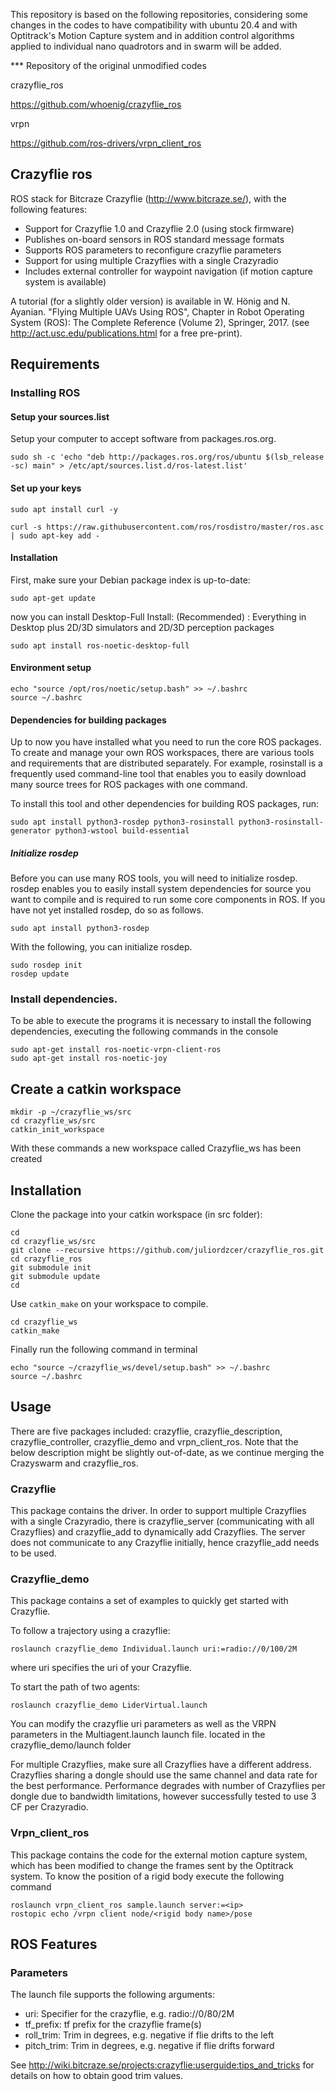 
This repository is based on the following repositories, considering some changes in the codes to have compatibility with ubuntu 20.4 and with Optitrack's Motion Capture system and in addition control algorithms applied to individual nano quadrotors and in swarm will be added.


*** Repository of the original unmodified codes

crazyflie_ros

https://github.com/whoenig/crazyflie_ros

vrpn

https://github.com/ros-drivers/vrpn_client_ros


## Crazyflie ros

ROS stack for Bitcraze Crazyflie (http://www.bitcraze.se/), with the following features:

* Support for Crazyflie 1.0 and Crazyflie 2.0 (using stock firmware)
* Publishes on-board sensors in ROS standard message formats
* Supports ROS parameters to reconfigure crazyflie parameters
* Support for using multiple Crazyflies with a single Crazyradio
* Includes external controller for waypoint navigation (if motion capture system is available)

A tutorial (for a slightly older version) is available in W. Hönig and N. Ayanian. "Flying Multiple UAVs Using ROS", Chapter in Robot Operating System (ROS): The Complete Reference (Volume 2), Springer, 2017. (see http://act.usc.edu/publications.html for a free pre-print).

## Requirements

### Installing ROS 
#### Setup your sources.list

Setup your computer to accept software from packages.ros.org.
```
sudo sh -c 'echo "deb http://packages.ros.org/ros/ubuntu $(lsb_release -sc) main" > /etc/apt/sources.list.d/ros-latest.list'
```
#### Set up your keys
```
sudo apt install curl -y
```
```
curl -s https://raw.githubusercontent.com/ros/rosdistro/master/ros.asc | sudo apt-key add -
```
#### Installation
First, make sure your Debian package index is up-to-date:
```
sudo apt-get update
```
now you can install Desktop-Full Install: (Recommended) : Everything in Desktop plus 2D/3D simulators and 2D/3D perception packages
```
sudo apt install ros-noetic-desktop-full
```
#### Environment setup
```
echo "source /opt/ros/noetic/setup.bash" >> ~/.bashrc
source ~/.bashrc
```
#### Dependencies for building packages
Up to now you have installed what you need to run the core ROS packages. To create and manage your own ROS workspaces, there are various tools and requirements that are distributed separately. For example, rosinstall is a frequently used command-line tool that enables you to easily download many source trees for ROS packages with one command.

To install this tool and other dependencies for building ROS packages, run:

```
sudo apt install python3-rosdep python3-rosinstall python3-rosinstall-generator python3-wstool build-essential
```
##### Initialize rosdep
Before you can use many ROS tools, you will need to initialize rosdep. rosdep enables you to easily install system dependencies for source you want to compile and is required to run some core components in ROS. If you have not yet installed rosdep, do so as follows.
```
sudo apt install python3-rosdep
```
With the following, you can initialize rosdep.
```
sudo rosdep init
rosdep update
```

### Install dependencies.
To be able to execute the programs it is necessary to install the following dependencies, executing the following commands in the console
```
sudo apt-get install ros-noetic-vrpn-client-ros
sudo apt-get install ros-noetic-joy
```
## Create a catkin workspace
```
mkdir -p ~/crazyflie_ws/src
cd crazyflie_ws/src
catkin_init_workspace
```
With these commands a new workspace called Crazyflie_ws has been created

## Installation

Clone the package into your catkin workspace (in src folder): 
```
cd
cd crazyflie_ws/src
git clone --recursive https://github.com/juliordzcer/crazyflie_ros.git
cd crazyflie_ros
git submodule init
git submodule update
cd
```

Use `catkin_make` on your workspace to compile.
```
cd crazyflie_ws
catkin_make
```

Finally run the following command in terminal
```
echo "source ~/crazyflie_ws/devel/setup.bash" >> ~/.bashrc
source ~/.bashrc
```

## Usage

There are five packages included: crazyflie, crazyflie_description, crazyflie_controller, crazyflie_demo and vrpn_client_ros.
Note that the below description might be slightly out-of-date, as we continue merging the Crazyswarm and crazyflie_ros.

### Crazyflie

This package contains the driver. In order to support multiple Crazyflies with a single Crazyradio, there is crazyflie_server (communicating with all Crazyflies) and crazyflie_add to dynamically add Crazyflies.
The server does not communicate to any Crazyflie initially, hence crazyflie_add needs to be used.

### Crazyflie_demo

This package contains a set of examples to quickly get started with Crazyflie.

To follow a trajectory using a crazyflie:
```
roslaunch crazyflie_demo Individual.launch uri:=radio://0/100/2M
```
where uri specifies the uri of your Crazyflie.

To start the path of two agents:
```
roslaunch crazyflie_demo LiderVirtual.launch
```
You can modify the crazyflie uri parameters as well as the VRPN parameters in the Multiagent.launch launch file.
located in the crazyflie_demo/launch folder

For multiple Crazyflies, make sure all Crazyflies have a different address.
Crazyflies sharing a dongle should use the same channel and data rate for the best performance.
Performance degrades with number of Crazyflies per dongle due to bandwidth limitations, however successfully tested to use 3 CF per Crazyradio.
### Vrpn_client_ros
This package contains the code for the external motion capture system, which has been modified to change the frames sent by the Optitrack system.
To know the position of a rigid body execute the following command

```
roslaunch vrpn_client_ros sample.launch server:=<ip>
rostopic echo /vrpn client node/<rigid body name>/pose
```

## ROS Features

### Parameters

The launch file supports the following arguments:
* uri: Specifier for the crazyflie, e.g. radio://0/80/2M
* tf_prefix: tf prefix for the crazyflie frame(s)
* roll_trim: Trim in degrees, e.g. negative if flie drifts to the left
* pitch_trim: Trim in degrees, e.g. negative if flie drifts forward

See http://wiki.bitcraze.se/projects:crazyflie:userguide:tips_and_tricks for details on how to obtain good trim values.

